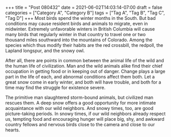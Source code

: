 +++
title = "Post 080432"
date = 2021-06-02T14:03:14-07:00
draft = false
categories = ["Category A", "Category B"]
tags = ["Tag A", "Tag B", "Tag C", "Tag D"]
+++
Most birds spend the winter months in the South. But bad conditions may cause resident birds and animals to migrate, even in midwinter. Extremely unfavorable winters in British Columbia will cause many birds that regularly winter in that country to travel one or two thousand miles southward into the mountains of Colorado. Among the species which thus modify their habits are the red crossbill, the redpoll, the Lapland longspur, and the snowy owl.

After all, there are points in common between the animal life of the wild and the human life of civilization. Man and the wild animals alike find their chief occupation in getting food or in keeping out of danger. Change plays a large part in the life of each, and abnormal conditions affect them both. Let a great snow come in early winter, and both will have trouble, and both for a time may find the struggle for existence severe.

The primitive man slaughtered storm-bound animals, but civilized man rescues them. A deep snow offers a good opportunity for more intimate acquaintance with our wild neighbors. And snowy times, too, are good picture-taking periods. In snowy times, if our wild neighbors already respect us, tempting food and encouraging hunger will place big, shy, and awkward country fellows and nervous birds close to the camera and close to our hearts.
